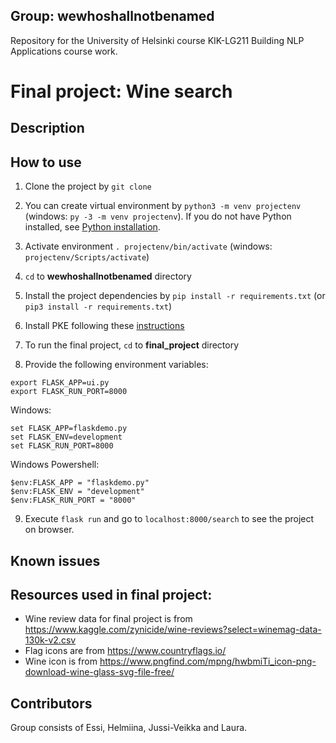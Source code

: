 ## Group: wewhoshallnotbenamed

Repository for the University of Helsinki course KIK-LG211 Building NLP Applications course work.
 
# Final project: Wine search 
## Description

## How to use

1) Clone the project by `git clone `

2) You can create virtual environment by `python3 -m venv projectenv` (windows: `py -3 -m venv projectenv`). If you do not
have Python installed, see [Python installation](https://www.python.org/downloads/).

3) Activate environment `. projectenv/bin/activate` (windows: `projectenv/Scripts/activate`)

4) `cd` to **wewhoshallnotbenamed** directory

5) Install the project dependencies by `pip install -r requirements.txt` (or `pip3 install -r requirements.txt`)

6) Install PKE following these [instructions](https://github.com/boudinfl/pke)

7) To run the final project, `cd` to **final_project** directory

8) Provide the following environment variables:

```
export FLASK_APP=ui.py  
export FLASK_RUN_PORT=8000  
```

Windows:

```
set FLASK_APP=flaskdemo.py  
set FLASK_ENV=development  
set FLASK_RUN_PORT=8000  
```

Windows Powershell:

```
$env:FLASK_APP = "flaskdemo.py"  
$env:FLASK_ENV = "development"  
$env:FLASK_RUN_PORT = "8000"  
```

9) Execute `flask run` and go to `localhost:8000/search` to see the project on browser.

## Known issues
 
## Resources used in final project:
- Wine review data for final project is from https://www.kaggle.com/zynicide/wine-reviews?select=winemag-data-130k-v2.csv
- Flag icons are from https://www.countryflags.io/
- Wine icon is from https://www.pngfind.com/mpng/hwbmiTi_icon-png-download-wine-glass-svg-file-free/

## Contributors
Group consists of Essi, Helmiina, Jussi-Veikka and Laura.
